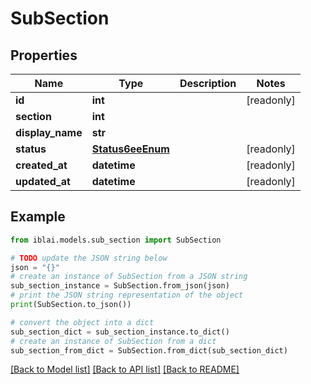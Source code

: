 # SubSection


## Properties

Name | Type | Description | Notes
------------ | ------------- | ------------- | -------------
**id** | **int** |  | [readonly] 
**section** | **int** |  | 
**display_name** | **str** |  | 
**status** | [**Status6eeEnum**](Status6eeEnum.md) |  | [readonly] 
**created_at** | **datetime** |  | [readonly] 
**updated_at** | **datetime** |  | [readonly] 

## Example

```python
from iblai.models.sub_section import SubSection

# TODO update the JSON string below
json = "{}"
# create an instance of SubSection from a JSON string
sub_section_instance = SubSection.from_json(json)
# print the JSON string representation of the object
print(SubSection.to_json())

# convert the object into a dict
sub_section_dict = sub_section_instance.to_dict()
# create an instance of SubSection from a dict
sub_section_from_dict = SubSection.from_dict(sub_section_dict)
```
[[Back to Model list]](../README.md#documentation-for-models) [[Back to API list]](../README.md#documentation-for-api-endpoints) [[Back to README]](../README.md)


